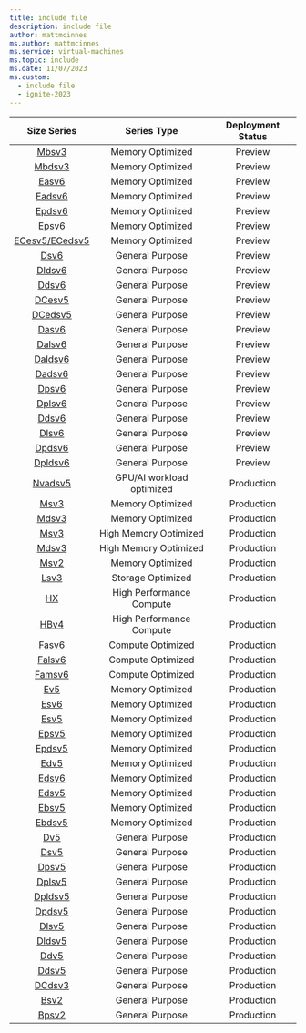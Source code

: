 ```yaml
---
title: include file
description: include file
author: mattmcinnes
ms.author: mattmcinnes
ms.service: virtual-machines
ms.topic: include
ms.date: 11/07/2023
ms.custom:
  - include file
  - ignite-2023
---
```


| Size Series | Series Type | Deployment Status |
|:-:|:-:|:-:|
| [Mbsv3](https://learn.microsoft.com/azure/virtual-machines/sizes/memory-optimized/mbsv3-mbdsv3-series)     | Memory Optimized | Preview   |
| [Mbdsv3](https://learn.microsoft.com/azure/virtual-machines/sizes/memory-optimized/mbsv3-mbdsv3-series)    | Memory Optimized | Preview   |
| [Easv6](https://learn.microsoft.com/azure/virtual-machines/sizes/memory-optimized/easv6-series)            | Memory Optimized | Preview   |
| [Eadsv6](https://learn.microsoft.com/azure/virtual-machines/sizes/memory-optimized/eadsv6-series)          | Memory Optimized | Preview   |
| [Epdsv6](https://learn.microsoft.com/azure/virtual-machines/sizes/memory-optimized/epdsv6-series)          | Memory Optimized | Preview   |
| [Epsv6](https://learn.microsoft.com/azure/virtual-machines/sizes/memory-optimized/epsv6-series)      | Memory Optimized | Preview   |
| [ECesv5/ECedsv5](https://learn.microsoft.com/azure/virtual-machines/ecesv5-ecedsv5-series)                 | Memory Optimized | Preview   |
| [Dsv6](https://learn.microsoft.com/azure/virtual-machines/sizes/general-purpose/dsv6-series)               | General Purpose  | Preview   |
| [Dldsv6](https://learn.microsoft.com/azure/virtual-machines/sizes/general-purpose/dldsv6-series)           | General Purpose  | Preview   |
| [Ddsv6](https://learn.microsoft.com/azure/virtual-machines/sizes/general-purpose/ddsv6-series)             | General Purpose  | Preview   |
| [DCesv5](https://learn.microsoft.com//azure/virtual-machines/sizes/general-purpose/dcesv5-series)          | General Purpose  | Preview   |
| [DCedsv5](https://learn.microsoft.com/azure/virtual-machines/sizes/general-purpose/dcedsv5-series)         | General Purpose  | Preview   |
| [Dasv6](https://learn.microsoft.com/azure/virtual-machines/sizes/general-purpose/dasv6-series)             | General Purpose  | Preview   |
| [Dalsv6](https://learn.microsoft.com/azure/virtual-machines/sizes/general-purpose/dalsv6-seriesc)          | General Purpose  | Preview   |
| [Daldsv6](https://learn.microsoft.com/azure/virtual-machines/sizes/general-purpose/daldsv6-series)         | General Purpose  | Preview   |
| [Dadsv6](https://learn.microsoft.com/azure/virtual-machines/sizes/general-purpose/dadsv6-series)           | General Purpose  | Preview   |
| [Dpsv6](https://learn.microsoft.com/azure/virtual-machines/sizes/general-purpose/dpsv6-series)             | General Purpose  | Preview   |
| [Dplsv6](https://learn.microsoft.com/azure/virtual-machines/sizes/general-purpose/dplsv6-series)           | General Purpose  | Preview   |
| [Ddsv6](https://learn.microsoft.com/azure/virtual-machines/sizes/general-purpose/ddsv6-series) | General Purpose | Preview |
| [Dlsv6](https://learn.microsoft.com/azure/virtual-machines/sizes/general-purpose/dlsv6-series) | General Purpose | Preview |
| [Dpdsv6](https://learn.microsoft.com/azure/virtual-machines/sizes/general-purpose/dpdsv6-series) | General Purpose | Preview |
| [Dpldsv6](https://learn.microsoft.com/azure/virtual-machines/sizes/general-purpose/dpldsv6-series) | General Purpose | Preview |
| [Nvadsv5](https://learn.microsoft.com/azure/virtual-machines/sizes/gpu-accelerated/nvadsa10v5-series)      | GPU/AI workload optimized | Production |
| [Msv3](https://learn.microsoft.com/azure/virtual-machines/msv3-mdsv3-medium-series)                        | Memory Optimized | Production  |
| [Mdsv3](https://learn.microsoft.com/azure/virtual-machines/msv3-mdsv3-medium-series)                       | Memory Optimized | Production  |
| [Msv3](https://learn.microsoft.com/azure/virtual-machines/sizes/memory-optimized/msv3-mdsv3-high-memory-series)  | High Memory Optimized | Production |
| [Mdsv3](https://learn.microsoft.com/azure/virtual-machines/sizes/memory-optimized/msv3-mdsv3-high-memory-series) | High Memory Optimized | Production |
| [Msv2](https://learn.microsoft.com/azure/virtual-machines/msv2-mdsv2-series)                               | Memory Optimized  | Production  |
| [Lsv3](https://learn.microsoft.com/azure/virtual-machines/sizes/storage-optimized/lsv3-series)             | Storage Optimized | Production  |
| [HX](https://learn.microsoft.com/azure/virtual-machines/sizes/high-performance-compute/hx-series)          | High Performance Compute | Production |
| [HBv4](https://learn.microsoft.com/en-us/azure/virtual-machines/sizes/high-performance-compute/hbv4-series)       | High Performance Compute | Production |
| [Fasv6](https://learn.microsoft.com/azure/virtual-machines/sizes/compute-optimized/fasv6-series)           | Compute Optimized | Production  |
| [Falsv6](https://learn.microsoft.com/azure/virtual-machines/sizes/compute-optimized/falsv6-series)         | Compute Optimized | Production  |
| [Famsv6](https://learn.microsoft.com/azure/virtual-machines/sizes/compute-optimized/famsv6-series)         | Compute Optimized | Production |
| [Ev5](https://learn.microsoft.com/azure/virtual-machines/sizes/memory-optimized/ev5-series)                | Memory Optimized | Production   |
| [Esv6](https://learn.microsoft.com/azure/virtual-machines/sizes/memory-optimized/esv6-series)              | Memory Optimized | Production   |
| [Esv5](https://learn.microsoft.com/azure/virtual-machines/sizes/memory-optimized/esv5-series)              | Memory Optimized | Production   |
| [Epsv5](https://learn.microsoft.com/azure/virtual-machines/sizes/memory-optimized/epsv5-series)            | Memory Optimized | Production    |
| [Epdsv5](https://learn.microsoft.com/azure/virtual-machines/sizes/memory-optimized/epdsv5-series)    | Memory Optimized | Production    |
| [Edv5](https://learn.microsoft.com/azure/virtual-machines/sizes/memory-optimized/edv5-series)        | Memory Optimized | Production   |
| [Edsv6](https://learn.microsoft.com/azure/virtual-machines/sizes/memory-optimized/edsv6-series)           | Memory Optimized | Production   |
| [Edsv5](https://learn.microsoft.com/azure/virtual-machines/sizes/memory-optimized/edsv5-series)       | Memory Optimized | Production   |
| [Ebsv5](https://learn.microsoft.com/azure/virtual-machines/ebdsv5-ebsv5-series)       | Memory Optimized | Production   |
| [Ebdsv5](https://learn.microsoft.com/azure/virtual-machines/ebdsv5-ebsv5-series)      | Memory Optimized | Production   |
| [Dv5](https://learn.microsoft.com/azure/virtual-machines/sizes/general-purpose/dv5-series)         | General Purpose | Production    |
| [Dsv5](https://learn.microsoft.com/azure/virtual-machines/sizes/general-purpose/dsv5-series)        | General Purpose | Production    |
| [Dpsv5](https://learn.microsoft.com/azure/virtual-machines/sizes/general-purpose/dpsv5-series)       | General Purpose | Production    |
| [Dplsv5](https://learn.microsoft.com/azure/virtual-machines/sizes/general-purpose/dplsv5-series)      | General Purpose | Production    |
| [Dpldsv5](https://learn.microsoft.com/azure/virtual-machines/sizes/general-purpose/dpldsv5-series)     | General Purpose | Production    |
| [Dpdsv5](https://learn.microsoft.com/azure/virtual-machines/sizes/general-purpose/dpdsv5-series)     | General Purpose | Production    |
| [Dlsv5](https://learn.microsoft.com/azure/virtual-machines/sizes/general-purpose/dlsv5-series)       | General Purpose | Production    |
| [Dldsv5](https://learn.microsoft.com/azure/virtual-machines/sizes/general-purpose/dldsv5-series) | General Purpose | Production |
| [Ddv5](https://learn.microsoft.com/azure/virtual-machines/sizes/general-purpose/ddv5-series) | General Purpose | Production |
| [Ddsv5](https://learn.microsoft.com/azure/virtual-machines/sizes/general-purpose/ddsv5-series)       | General Purpose |  Production|
| [DCdsv3](https://learn.microsoft.com/azure/virtual-machines/sizes/general-purpose/dcdsv3-series)      | General Purpose | Production    |
| [Bsv2](https://learn.microsoft.com/azure/virtual-machines/sizes/general-purpose/bsv2-series)        | General Purpose | Production    |
| [Bpsv2](https://learn.microsoft.com/azure/virtual-machines/sizes/general-purpose/bpsv2-series)       | General Purpose | Production    |